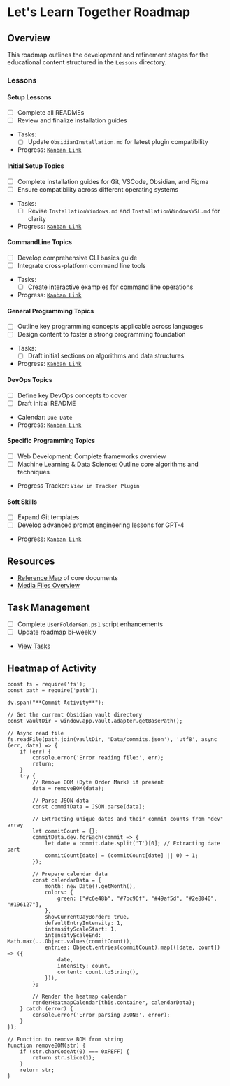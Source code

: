 # Let's Learn Together Roadmap

## Overview
This roadmap outlines the development and refinement stages for the educational content structured in the `Lessons` directory.

### Lessons

#### Setup Lessons
- [ ] Complete all READMEs
- [ ] Review and finalize installation guides
- Tasks:
    - [ ] Update `ObsidianInstallation.md` for latest plugin compatibility
- Progress: [`Kanban Link`](/Kanban/Lessons/0_Setup.md)

#### Initial Setup Topics
- [ ] Complete installation guides for Git, VSCode, Obsidian, and Figma
- [ ] Ensure compatibility across different operating systems
- Tasks:
    - [ ] Revise `InstallationWindows.md` and `InstallationWindowsWSL.md` for clarity
- Progress: [`Kanban Link`](/Kanban/Lessons/1_InitialSetupKanban.md)

#### CommandLine Topics
- [ ] Develop comprehensive CLI basics guide
- [ ] Integrate cross-platform command line tools
- Tasks:
    - [ ] Create interactive examples for command line operations
- Progress: [`Kanban Link`](/Kanban/Lessons/3_CommandLineKanban.md)

#### General Programming Topics
- [ ] Outline key programming concepts applicable across languages
- [ ] Design content to foster a strong programming foundation
- Tasks:
    - [ ] Draft initial sections on algorithms and data structures
- Progress: [`Kanban Link`](/Kanban/Lessons/4_GeneralProgrammingKanban.md)

#### DevOps Topics
- [ ] Define key DevOps concepts to cover
- [ ] Draft initial README
- Calendar: `Due Date`
- Progress: [`Kanban Link`](/Kanban/Lessons/2_DevOpsKanban.md)

#### Specific Programming Topics
- [ ] Web Development: Complete frameworks overview
- [ ] Machine Learning & Data Science: Outline core algorithms and techniques
- Progress Tracker: `View in Tracker Plugin`

#### Soft Skills
- [ ] Expand Git templates
- [ ] Develop advanced prompt engineering lessons for GPT-4
- Progress: [`Kanban Link`](/Kanban/Lessons/6_SoftSkillsKanban.md)

## Resources
- [Reference Map](obsidian://open?vault=main&file=README.md) of core documents
- [Media Files Overview](obsidian://open?vault=main&file=Media%2FImages%2FLogos%2Fcc-nc-sa-logo.png)

## Task Management
- [ ] Complete `UserFolderGen.ps1` script enhancements
- [ ] Update roadmap bi-weekly
- [View Tasks](obsidian://tasks)

## Heatmap of Activity

```dataviewjs
const fs = require('fs');
const path = require('path');

dv.span("**Commit Activity**");

// Get the current Obsidian vault directory
const vaultDir = window.app.vault.adapter.getBasePath();

// Async read file
fs.readFile(path.join(vaultDir, 'Data/commits.json'), 'utf8', async (err, data) => {
    if (err) {
        console.error('Error reading file:', err);
        return;
    }
    try {
        // Remove BOM (Byte Order Mark) if present
        data = removeBOM(data);

        // Parse JSON data
        const commitData = JSON.parse(data);

        // Extracting unique dates and their commit counts from "dev" array
        let commitCount = {};
        commitData.dev.forEach(commit => {
            let date = commit.date.split('T')[0]; // Extracting date part
            commitCount[date] = (commitCount[date] || 0) + 1;
        });

        // Prepare calendar data
        const calendarData = {
            month: new Date().getMonth(),
            colors: {
                green: ["#c6e48b", "#7bc96f", "#49af5d", "#2e8840", "#196127"],
            },
            showCurrentDayBorder: true,
            defaultEntryIntensity: 1,
            intensityScaleStart: 1,
            intensityScaleEnd: Math.max(...Object.values(commitCount)),
            entries: Object.entries(commitCount).map(([date, count]) => ({
                date,
                intensity: count,
                content: count.toString(),
            })),
        };

        // Render the heatmap calendar
        renderHeatmapCalendar(this.container, calendarData);
    } catch (error) {
        console.error('Error parsing JSON:', error);
    }
});

// Function to remove BOM from string
function removeBOM(str) {
    if (str.charCodeAt(0) === 0xFEFF) {
        return str.slice(1);
    }
    return str;
}
```






























